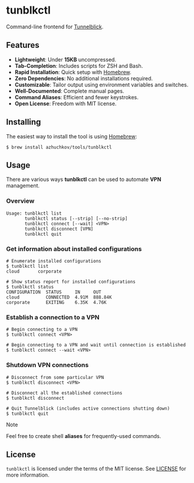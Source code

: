 # tunblkctl
Command-line frontend for [Tunnelblick](https://tunnelblick.net/).

## Features
- **Lightweight**: Under **15KB** uncompressed.
- **Tab-Completion**: Includes scripts for ZSH and Bash.
- **Rapid Installation**: Quick setup with [Homebrew](#installing).
- **Zero Dependencies**: No additional installations required.
- **Customizable**: Tailor output using environment variables and switches.
- **Well-Documented**: Complete manual pages.
- **Command Aliases**: Efficient and fewer keystrokes.
- **Open License**: Freedom with MIT license.

## Installing
The easiest way to install the tool is using [Homebrew](https://brew.sh/):

`$ brew install azhuchkov/tools/tunblkctl`

## Usage
There are various ways **tunblkctl** can be used to automate **VPN** management. 

### Overview
```
Usage: tunblkctl list
       tunblkctl status [--strip] [--no-strip]
       tunblkctl connect [--wait] <VPN>
       tunblkctl disconnect [VPN]
       tunblkctl quit
```

### Get information about installed configurations
```shell
# Enumerate installed configurations
$ tunblkctl list
cloud		corporate
```

```shell
# Show status report for installed configurations
$ tunblkctl status
CONFIGURATION  STATUS     IN     OUT
cloud          CONNECTED  4.91M  888.84K
corporate      EXITING    6.35K  4.76K
```

### Establish a connection to a VPN
```shell
# Begin connecting to a VPN
$ tunblkctl connect <VPN>

# Begin connecting to a VPN and wait until connection is established
$ tunblkctl connect --wait <VPN>
```

### Shutdown VPN connections
```shell
# Disconnect from some particular VPN
$ tunblkctl disconnect <VPN>

# Disconnect all the established connections
$ tunblkctl disconnect

# Quit Tunnelblick (includes active connections shutting down)
$ tunblkctl quit
```
> [!NOTE]
> Feel free to create shell **aliases** for frequently-used commands.

## License
`tunblkctl` is licensed under the terms of the MIT license.
See [LICENSE](https://github.com/azhuchkov/tunblkctl/blob/main/LICENSE)
for more information.

